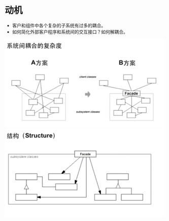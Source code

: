 # 动机

* 客户和组件中各个复杂的子系统有过多的耦合。
* 如何简化外部客户程序和系统间的交互接口？如何解耦合。



![image](https://github.com/wangdongyu1989/Design-pattern/blob/master/image/Facade2.png)
![image](https://github.com/wangdongyu1989/Design-pattern/blob/master/image/Facade1.png)
